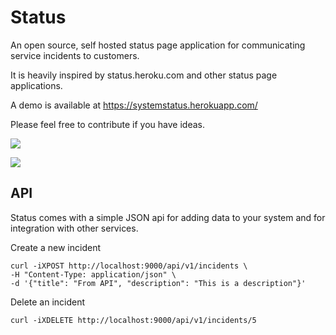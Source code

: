 # Status

An open source, self hosted status page application for communicating service incidents to customers.

It is heavily inspired by status.heroku.com and other status page applications.

A demo is available at https://systemstatus.herokuapp.com/

Please feel free to contribute if you have ideas.

![](https://raw.githubusercontent.com/owainlewis/status/master/public/images/preview.png)

![](https://raw.githubusercontent.com/owainlewis/status/master/public/images/preview2.png)

## API

Status comes with a simple JSON api for adding data to your system and for integration with other services.

Create a new incident

```
curl -iXPOST http://localhost:9000/api/v1/incidents \
-H "Content-Type: application/json" \
-d '{"title": "From API", "description": "This is a description"}'
```

Delete an incident

```
curl -iXDELETE http://localhost:9000/api/v1/incidents/5
```


